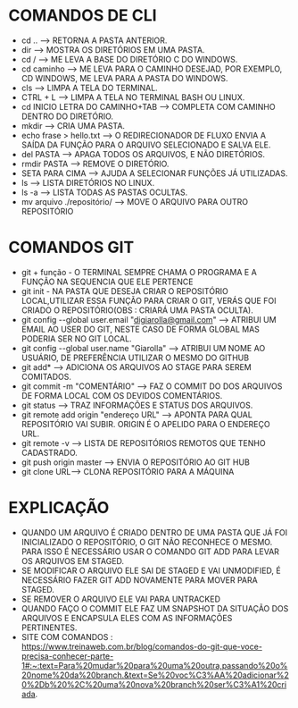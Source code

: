 # COMANDOS DE CLI

- cd .. --> RETORNA A PASTA ANTERIOR.
- dir --> MOSTRA OS DIRETÓRIOS EM UMA PASTA.
- cd / --> ME LEVA A BASE DO DIRETÓRIO C DO WINDOWS.
- cd caminho --> ME LEVA PARA O CAMINHO DESEJAD, POR EXEMPLO, CD WINDOWS, ME LEVA PARA A PASTA DO WINDOWS.
- cls --> LIMPA A TELA DO TERMINAL.
- CTRL + L --> LIMPA A TELA NO TERMINAL BASH OU LINUX.
- cd INICIO LETRA DO CAMINHO+TAB --> COMPLETA COM CAMINHO DENTRO DO DIRETÓRIO.
- mkdir --> CRIA UMA PASTA.
- echo frase > hello.txt --> O REDIRECIONADOR DE FLUXO ENVIA A SAÍDA DA FUNÇÃO PARA O ARQUIVO SELECIONADO E SALVA ELE.
- del PASTA --> APAGA TODOS OS ARQUIVOS, E NÃO DIRETÓRIOS.
- rmdir PASTA --> REMOVE O DIRETÓRIO.
- SETA PARA CIMA --> AJUDA A SELECIONAR FUNÇÕES JÁ UTILIZADAS.
- ls --> LISTA DIRETÓRIOS NO LINUX.
- ls -a --> LISTA TODAS AS PASTAS OCULTAS.
- mv arquivo ./repositório/ --> MOVE O ARQUIVO PARA OUTRO REPOSITÓRIO


# COMANDOS GIT

- git + função - O TERMINAL SEMPRE CHAMA O PROGRAMA E A FUNÇÃO NA SEQUENCIA QUE ELE PERTENCE
- git init - NA PASTA QUE DESEJA CRIAR O REPOSITÓRIO LOCAL,UTILIZAR ESSA FUNÇÃO PARA CRIAR O GIT, VERÁS QUE FOI CRIADO O REPOSITÓRIO(OBS : CRIARÁ UMA PASTA OCULTA).
- git config --global user.email "digiarolla@gmail.com" --> ATRIBUI UM EMAIL AO USER DO GIT, NESTE CASO DE FORMA GLOBAL MAS PODERIA SER NO GIT LOCAL.
- git config --global user.name "Giarolla" --> ATRIBUI UM NOME AO USUÁRIO, DE PREFERÊNCIA UTILIZAR O MESMO DO GITHUB
- git add* --> ADICIONA OS ARQUIVOS AO STAGE PARA SEREM COMITADOS.
- git commit -m "COMENTÁRIO" --> FAZ O COMMIT DO DOS ARQUIVOS DE FORMA LOCAL COM OS DEVIDOS COMENTÁRIOS.
- git status --> TRAZ INFORMAÇÕES E STATUS DOS ARQUIVOS.
- git remote add origin "endereço URL" --> APONTA PARA QUAL REPOSITÓRIO VAI SUBIR. ORIGIN É O APELIDO PARA O ENDEREÇO URL.
- git remote -v --> LISTA DE REPOSITÓRIOS REMOTOS QUE TENHO CADASTRADO.
- git push origin master --> ENVIA O REPOSITÓRIO AO GIT HUB
- git clone URL--> CLONA  REPOSITÓRIO PARA A MÁQUINA

# EXPLICAÇÃO 

- QUANDO UM ARQUIVO É CRIADO DENTRO DE UMA PASTA QUE JÁ FOI INICIALIZADO O REPOSITÓRIO, O GIT NÃO RECONHECE O MESMO. PARA ISSO É NECESSÁRIO USAR O COMANDO GIT ADD PARA LEVAR OS ARQUIVOS EM STAGED.
- SE MODIFICAR O ARQUIVO ELE SAI DE STAGED E VAI UNMODIFIED, É NECESSÁRIO FAZER GIT ADD NOVAMENTE PARA MOVER PARA STAGED.
- SE REMOVER O ARQUIVO ELE VAI PARA UNTRACKED
- QUANDO FAÇO O COMMIT ELE FAZ UM SNAPSHOT DA SITUAÇÃO DOS ARQUIVOS E ENCAPSULA ELES COM AS INFORMAÇÕES PERTINENTES.
- SITE COM COMANDOS : https://www.treinaweb.com.br/blog/comandos-do-git-que-voce-precisa-conhecer-parte-1#:~:text=Para%20mudar%20para%20uma%20outra,passando%20o%20nome%20da%20branch.&text=Se%20voc%C3%AA%20adicionar%20%2Db%20%2C%20uma%20nova%20branch%20ser%C3%A1%20criada.